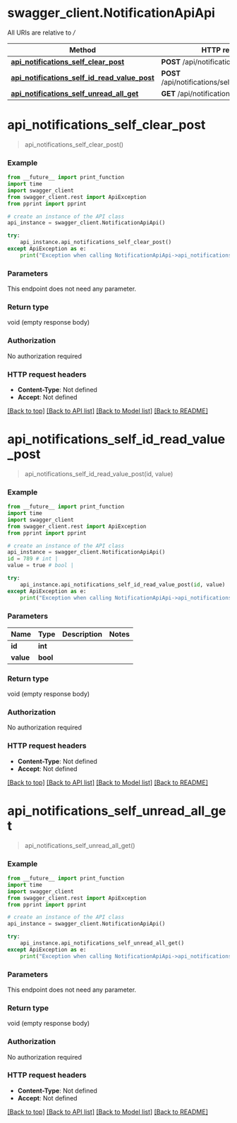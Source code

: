 # swagger_client.NotificationApiApi

All URIs are relative to */*

Method | HTTP request | Description
------------- | ------------- | -------------
[**api_notifications_self_clear_post**](NotificationApiApi.md#api_notifications_self_clear_post) | **POST** /api/notifications/self/clear | 
[**api_notifications_self_id_read_value_post**](NotificationApiApi.md#api_notifications_self_id_read_value_post) | **POST** /api/notifications/self/{id}/read/{value} | 
[**api_notifications_self_unread_all_get**](NotificationApiApi.md#api_notifications_self_unread_all_get) | **GET** /api/notifications/self/unread/all | 

# **api_notifications_self_clear_post**
> api_notifications_self_clear_post()



### Example
```python
from __future__ import print_function
import time
import swagger_client
from swagger_client.rest import ApiException
from pprint import pprint

# create an instance of the API class
api_instance = swagger_client.NotificationApiApi()

try:
    api_instance.api_notifications_self_clear_post()
except ApiException as e:
    print("Exception when calling NotificationApiApi->api_notifications_self_clear_post: %s\n" % e)
```

### Parameters
This endpoint does not need any parameter.

### Return type

void (empty response body)

### Authorization

No authorization required

### HTTP request headers

 - **Content-Type**: Not defined
 - **Accept**: Not defined

[[Back to top]](#) [[Back to API list]](../README.md#documentation-for-api-endpoints) [[Back to Model list]](../README.md#documentation-for-models) [[Back to README]](../README.md)

# **api_notifications_self_id_read_value_post**
> api_notifications_self_id_read_value_post(id, value)



### Example
```python
from __future__ import print_function
import time
import swagger_client
from swagger_client.rest import ApiException
from pprint import pprint

# create an instance of the API class
api_instance = swagger_client.NotificationApiApi()
id = 789 # int | 
value = true # bool | 

try:
    api_instance.api_notifications_self_id_read_value_post(id, value)
except ApiException as e:
    print("Exception when calling NotificationApiApi->api_notifications_self_id_read_value_post: %s\n" % e)
```

### Parameters

Name | Type | Description  | Notes
------------- | ------------- | ------------- | -------------
 **id** | **int**|  | 
 **value** | **bool**|  | 

### Return type

void (empty response body)

### Authorization

No authorization required

### HTTP request headers

 - **Content-Type**: Not defined
 - **Accept**: Not defined

[[Back to top]](#) [[Back to API list]](../README.md#documentation-for-api-endpoints) [[Back to Model list]](../README.md#documentation-for-models) [[Back to README]](../README.md)

# **api_notifications_self_unread_all_get**
> api_notifications_self_unread_all_get()



### Example
```python
from __future__ import print_function
import time
import swagger_client
from swagger_client.rest import ApiException
from pprint import pprint

# create an instance of the API class
api_instance = swagger_client.NotificationApiApi()

try:
    api_instance.api_notifications_self_unread_all_get()
except ApiException as e:
    print("Exception when calling NotificationApiApi->api_notifications_self_unread_all_get: %s\n" % e)
```

### Parameters
This endpoint does not need any parameter.

### Return type

void (empty response body)

### Authorization

No authorization required

### HTTP request headers

 - **Content-Type**: Not defined
 - **Accept**: Not defined

[[Back to top]](#) [[Back to API list]](../README.md#documentation-for-api-endpoints) [[Back to Model list]](../README.md#documentation-for-models) [[Back to README]](../README.md)

